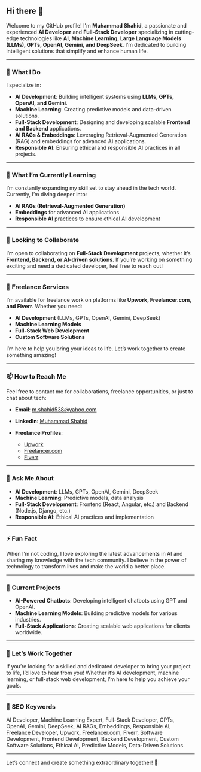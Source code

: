 <!--
**mshahid538/mshahid538** is a ✨ _special_ ✨ repository because its `README.md` (this file) appears on your GitHub profile.

Here are some ideas to get you started:
-->

## Hi there 👋

Welcome to my GitHub profile! I'm **Muhammad Shahid**, a passionate and experienced **AI Developer** and **Full-Stack Developer** specializing in cutting-edge technologies like **AI, Machine Learning, Large Language Models (LLMs), GPTs, OpenAI, Gemini, and DeepSeek**. I’m dedicated to building intelligent solutions that simplify and enhance human life.

---

### 🚀 **What I Do**

I specialize in:

- **AI Development**: Building intelligent systems using **LLMs, GPTs, OpenAI, and Gemini**.
- **Machine Learning**: Creating predictive models and data-driven solutions.
- **Full-Stack Development**: Designing and developing scalable **Frontend and Backend** applications.
- **AI RAGs & Embeddings**: Leveraging Retrieval-Augmented Generation (RAG) and embeddings for advanced AI applications.
- **Responsible AI**: Ensuring ethical and responsible AI practices in all projects.

---

### 🌱 **What I’m Currently Learning**

I’m constantly expanding my skill set to stay ahead in the tech world. Currently, I’m diving deeper into:

- **AI RAGs (Retrieval-Augmented Generation)**
- **Embeddings** for advanced AI applications
- **Responsible AI** practices to ensure ethical AI development

---

### 👯 **Looking to Collaborate**

I’m open to collaborating on **Full-Stack Development** projects, whether it’s **Frontend, Backend, or AI-driven solutions**. If you’re working on something exciting and need a dedicated developer, feel free to reach out!

---

### 💼 **Freelance Services**

I’m available for freelance work on platforms like **Upwork, Freelancer.com, and Fiverr**. Whether you need:

- **AI Development** (LLMs, GPTs, OpenAI, Gemini, DeepSeek)
- **Machine Learning Models**
- **Full-Stack Web Development**
- **Custom Software Solutions**

I’m here to help you bring your ideas to life. Let’s work together to create something amazing!

---

### 📫 **How to Reach Me**

Feel free to contact me for collaborations, freelance opportunities, or just to chat about tech:

- **Email**: <a href="mailto:m.shahid538@yahoo.com" target="_blank">m.shahid538@yahoo.com</a>
- **LinkedIn**: <a href="https://linkedin.com/in/muhammad-shahid-07b52b47" target="_blank">Muhammad Shahid</a>

- **Freelance Profiles**:
  - <a href="https://www.upwork.com/freelancers/~01c67bca5e4d376675" target="_blank">Upwork</a>
  - <a href="https://www.freelancer.com/u/MShahid538" target="_blank">Freelancer.com</a>
  - <a href="https://www.fiverr.com/s/qDGxR05" target="_blank">Fiverr</a>

---

### 💬 **Ask Me About**

- **AI Development**: LLMs, GPTs, OpenAI, Gemini, DeepSeek
- **Machine Learning**: Predictive models, data analysis
- **Full-Stack Development**: Frontend (React, Angular, etc.) and Backend (Node.js, Django, etc.)
- **Responsible AI**: Ethical AI practices and implementation

---

### ⚡ **Fun Fact**

When I’m not coding, I love exploring the latest advancements in AI and sharing my knowledge with the tech community. I believe in the power of technology to transform lives and make the world a better place.

---

### 🔭 **Current Projects**

- **AI-Powered Chatbots**: Developing intelligent chatbots using GPT and OpenAI.
- **Machine Learning Models**: Building predictive models for various industries.
- **Full-Stack Applications**: Creating scalable web applications for clients worldwide.

---

### 🤝 **Let’s Work Together**

If you’re looking for a skilled and dedicated developer to bring your project to life, I’d love to hear from you! Whether it’s AI development, machine learning, or full-stack web development, I’m here to help you achieve your goals.

---

### 📌 **SEO Keywords**

AI Developer, Machine Learning Expert, Full-Stack Developer, GPTs, OpenAI, Gemini, DeepSeek, AI RAGs, Embeddings, Responsible AI, Freelance Developer, Upwork, Freelancer.com, Fiverr, Software Development, Frontend Development, Backend Development, Custom Software Solutions, Ethical AI, Predictive Models, Data-Driven Solutions.

---

Let’s connect and create something extraordinary together! 🚀

<meta name="google-site-verification" content="dymbILOZOIsGDE-WhHbbW56rItcscp3a1WowevzPgl8" />

